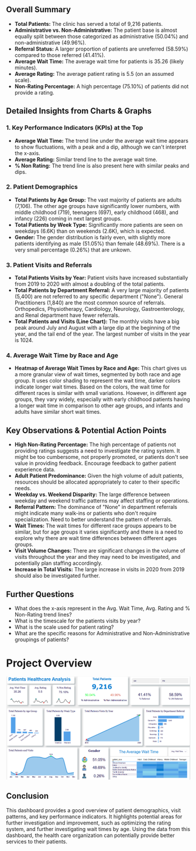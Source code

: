 ## Overall Summary

*   **Total Patients:** The clinic has served a total of 9,216 patients.
*   **Administrative vs. Non-Administrative:** The patient base is almost equally split between those categorized as administrative (50.04%) and non-administrative (49.96%).
*   **Referral Status:** A larger proportion of patients are unreferred (58.59%) compared to those referred (41.41%).
*   **Average Wait Time:** The average wait time for patients is 35.26 (likely minutes).
*   **Average Rating:** The average patient rating is 5.5 (on an assumed scale).
*   **Non-Rating Percentage:** A high percentage (75.10%) of patients did not provide a rating.

## Detailed Insights from Charts & Graphs

### 1. Key Performance Indicators (KPIs) at the Top

*   **Average Wait Time:** The trend line under the average wait time appears to show fluctuations, with a peak and a dip, although we can't interpret the x-axis.
*   **Average Rating:** Similar trend line to the average wait time.
*   **% Non Rating:** The trend line is also present here with similar peaks and dips.

### 2. Patient Demographics

*   **Total Patients by Age Group:** The vast majority of patients are adults (7,106). The other age groups have significantly lower numbers, with middle childhood (719), teenagers (697), early childhood (468), and infancy (226) coming in next largest groups.
*   **Total Patients by Week Type:** Significantly more patients are seen on weekdays (6.6K) than on weekends (2.6K), which is expected.
*   **Gender:** The gender distribution is fairly even, with slightly more patients identifying as male (51.05%) than female (48.69%). There is a very small percentage (0.26%) that are unkown.

### 3. Patient Visits and Referrals

*   **Total Patients Visits by Year:** Patient visits have increased substantially from 2019 to 2020 with almost a doubling of the total patients.
*   **Total Patients by Department Referral:** A very large majority of patients (5,400) are not referred to any specific department ("None"). General Practitioners (1,840) are the most common source of referrals. Orthopedics, Physiotherapy, Cardiology, Neurology, Gastroenterology, and Renal department have fewer referrals.
*   **Total Patients and Visits (Line Chart):** The monthly visits have a big peak around July and August with a large dip at the beginning of the year, and the tail end of the year. The largest number of visits in the year is 1024.

### 4. Average Wait Time by Race and Age

*   **Heatmap of Average Wait Times by Race and Age:** This chart gives us a more granular view of wait times, segmented by both race and age group. It uses color shading to represent the wait time, darker colors indicate longer wait times. Based on the colors, the wait time for different races is similar with small variations. However, in different age groups, they vary widely, especially with early childhood patients having a longer wait time in comparison to other age groups, and infants and adults have similar short wait times.

## Key Observations & Potential Action Points

*   **High Non-Rating Percentage:** The high percentage of patients not providing ratings suggests a need to investigate the rating system. It might be too cumbersome, not properly promoted, or patients don't see value in providing feedback. Encourage feedback to gather patient experience data.
*   **Adult Patient Predominance:** Given the high volume of adult patients, resources should be allocated appropriately to cater to their specific needs.
*   **Weekday vs. Weekend Disparity:** The large difference between weekday and weekend traffic patterns may affect staffing or operations.
*   **Referral Pattern:** The dominance of "None" in department referrals might indicate many walk-ins or patients who don't require specialization. Need to better understand the pattern of referrals.
*   **Wait Times:** The wait times for different race groups appears to be similar, but for age groups it varies significantly and there is a need to explore why there are wait time differences between different ages groups.
*   **Visit Volume Changes:** There are significant changes in the volume of visits throughout the year and they may need to be investigated, and potentially plan staffing accordingly.
*   **Increase in Total Visits:** The large increase in visits in 2020 from 2019 should also be investigated further.

## Further Questions

*   What does the x-axis represent in the Avg. Wait Time, Avg. Rating and % Non-Rating trend lines?
*   What is the timescale for the patients visits by year?
*   What is the scale used for patient rating?
*   What are the specific reasons for Administrative and Non-Administrative groupings of patients?
# Project Overview
![Patients Healthcare](Images/PatientsHealthcare.png)

## Conclusion

This dashboard provides a good overview of patient demographics, visit patterns, and key performance indicators. It highlights potential areas for further investigation and improvement, such as optimizing the rating system, and further investigating wait times by age. Using the data from this dashboard, the health care organization can potentially provide better services to their patients.
